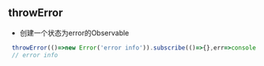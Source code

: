 ## throwError
- 创建一个状态为error的Observable
```js
 throwError(()=>new Error('error info')).subscribe(()=>{},err=>console.error(err));
 // error info
```